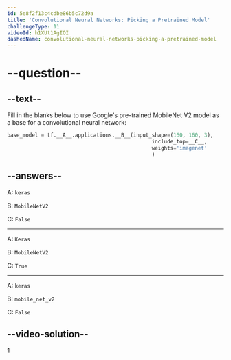 ```yaml
---
id: 5e8f2f13c4cdbe86b5c72d9a
title: 'Convolutional Neural Networks: Picking a Pretrained Model'
challengeType: 11
videoId: h1XUt1AgIOI
dashedName: convolutional-neural-networks-picking-a-pretrained-model
---
```


# --question--

## --text--

Fill in the blanks below to use Google's pre-trained MobileNet V2 model as a base for a convolutional neural network:

```py
base_model = tf.__A__.applications.__B__(input_shape=(160, 160, 3),
                                               include_top=__C__,
                                               weights='imagenet'
                                               )
```

## --answers--

A: `keras`

B: `MobileNetV2`

C: `False`

---

A: `Keras`

B: `MobileNetV2`

C: `True`

---

A: `keras`

B: `mobile_net_v2`

C: `False`

## --video-solution--

1

